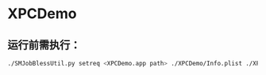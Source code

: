 # XPCDemo

## 运行前需执行：

```bash
./SMJobBlessUtil.py setreq <XPCDemo.app path> ./XPCDemo/Info.plist ./XPCHelperTool/XPCHelperTool-Info.plist
```

